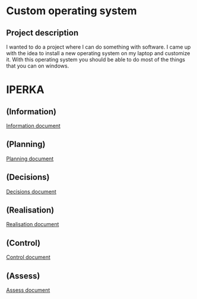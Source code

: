 # Custom operating system

## Project description

I wanted to do a project where I can do something with software. I came up with the idea to install a new operating system on my laptop and customize it.
With this operating system you should be able to do most of the things that you can on windows.

# IPERKA

## (Information)
[Information document](https://github.com/ElmarKessler/ElmarKesslerTBZProject/blob/main/Inform.md)

## (Planning)
[Planning document](https://github.com/ElmarKessler/ElmarKesslerTBZProject/blob/main/Planning.md)

## (Decisions)
[Decisions document](https://github.com/ElmarKessler/ElmarKesslerTBZProject/blob/main/Descision.md)

## (Realisation)
[Realisation document](https://github.com/ElmarKessler/ElmarKesslerTBZProject/blob/main/Realisation.md)

## (Control)
[Control document](https://github.com/ElmarKessler/ElmarKesslerTBZProject/blob/main/Control.md)

## (Assess)
[Assess document](https://github.com/ElmarKessler/ElmarKesslerTBZProject/blob/main/Assess.md)
